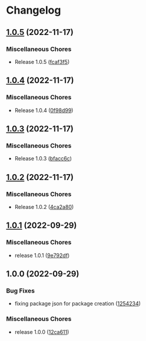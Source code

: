 # Changelog

## [1.0.5](https://github.com/ironsource/mobile-api-lib-js/compare/v1.0.4...v1.0.5) (2022-11-17)


### Miscellaneous Chores

* Release 1.0.5 ([fcaf3f5](https://github.com/ironsource/mobile-api-lib-js/commit/fcaf3f5e06bfcfafe812f2c5a6e327486991bb3c))

## [1.0.4](https://github.com/ironsource/mobile-api-lib-js/compare/v1.0.3...v1.0.4) (2022-11-17)


### Miscellaneous Chores

* Release 1.0.4 ([0f98d99](https://github.com/ironsource/mobile-api-lib-js/commit/0f98d9927b74d64478217f115b7652ebeb84e183))

## [1.0.3](https://github.com/ironsource/mobile-api-lib-js/compare/v1.0.2...v1.0.3) (2022-11-17)


### Miscellaneous Chores

* Release 1.0.3 ([bfacc6c](https://github.com/ironsource/mobile-api-lib-js/commit/bfacc6c9efacdca82bda62a77bbd853fd9595642))

## [1.0.2](https://github.com/ironsource/mobile-api-lib-js/compare/v1.0.1...v1.0.2) (2022-11-17)


### Miscellaneous Chores

* Release 1.0.2 ([4ca2a80](https://github.com/ironsource/mobile-api-lib-js/commit/4ca2a8001bf57f322b273113c10307d57f0199d3))

## [1.0.1](https://github.com/ironsource/mobile-api-lib-js/compare/v1.0.0...v1.0.1) (2022-09-29)


### Miscellaneous Chores

* release 1.0.1 ([9e792df](https://github.com/ironsource/mobile-api-lib-js/commit/9e792df3eb1c715ef24558b58e636564cf9ed82e))

## 1.0.0 (2022-09-29)


### Bug Fixes

* fixing package json for package creation ([1254234](https://github.com/ironsource/mobile-api-lib-js/commit/1254234dbb7a921603124d437155e98de3a0645b))


### Miscellaneous Chores

* release 1.0.0 ([12ca611](https://github.com/ironsource/mobile-api-lib-js/commit/12ca6110b275058c18b4fbd49338b2e2007cc82f))
